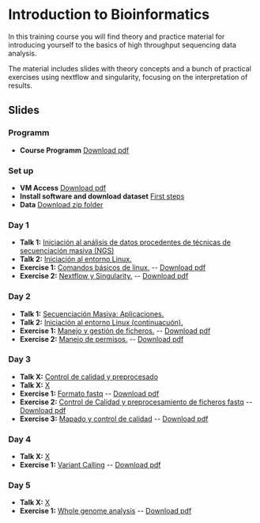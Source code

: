 # Introduction to Bioinformatics

In this training course you will find theory and practice material for introducing yourself to the basics of high throughput sequencing data analysis.

The material includes slides with theory concepts and a bunch of practical exercises using nextflow and singularity, focusing on the interpretation of results.

## Slides
### Programm
- **Course Programm** [Download pdf](slides/programa_NGS-ISCIII2019.pdf)

### Set up
- **VM Access** [Download pdf](slides/Manual_Acceso_Maquina_Virtual_CursoNGS_2019_V2.pdf)
- **Install software and download dataset** [First steps](exercises/day1/00_SetUp.md)
- **Data** [Download zip folder](https://mega.nz/#!fjgCgYbA!NQhluOZcXydYVJ75ayhADEf25ehJAqClCNPYL3L48t4)

### Day 1
- **Talk 1:** [Iniciación al análisis de datos procedentes de técnicas de secuenciación masiva (NGS)](slides/day1/NGS_ISCIII_2019_dia-1_V2.pdf)
- **Talk 2:** [Iniciación al entorno Linux.](slides/day1/curso_ngs_2019_sesion2_sesion4_linux.pdf)
- **Exercise 1:** [Comandos básicos de linux.](exercises/day1/handson_dia1_linux1_2019.md) -- [Download pdf](exercises/day1/handson_dia1_linux1_2019.pdf)
- **Exercise 2:** [Nextflow y Singularity.](exercises/day1/handson_dia1_linux2_2019.md) -- [Download pdf](exercises/day1/handson_dia1_linux2_2019.pdf)

### Day 2
- **Talk 1:** [Secuenciación Masiva: Aplicaciones.](slides/day2/NGS_ISCIII_2019_dia2.pdf)
- **Talk 2:** [Iniciación al entorno Linux (continuacuón).](slides/day1/curso_ngs_2019_sesion2_sesion4_linux.pdf)
- **Exercise 1:** [Manejo y gestión de ficheros.](exercises/day2/handson_dia2_linux1_2019.md) -- [Download pdf](exercises/day2/handson_dia2_linux1_2019.pdf)
- **Exercise 2:** [Manejo de permisos.](exercises/day2/handson_dia2_linux2_2019.md) -- [Download pdf](exercises/day2/handson_dia2_linux2_2019.pdf)

### Day 3
- **Talk X:** [Control de calidad y preprocesado](slides/day3/curso_ngs_dia3_2019_preprocesamiento.pdf)
- **Talk X:** [X](slides/day3/X.pdf)
- **Exercise 1:** [Formato fastq](exercises/day3/handson_dia3_1_fastq_2019.md) -- [Download pdf](exercises/day3/handson_dia3_1_fastq_2019.pdf)
- **Exercise 2:** [Control de Calidad y preprocesamiento de ficheros fastq](exercises/day3/handson_dia3_2_prepro_2019.md) -- [Download pdf](exercises/day3/handson_dia3_2_prepro_2019.pdf)
- **Exercise 3:** [Mapado y control de calidad](exercises/day3/handson_dia3_3_mapado_2019.md) -- [Download pdf](exercises/day3/handson_dia3_3_mapado_2019.pdf)

### Day 4
- **Talk X:** [X](slides/day4/X.pdf)
- **Exercise 1:** [Variant Calling](exercises/day4/handson_dia4_1_variantcalling_2019.md) -- [Download pdf](exercises/day4/handson_dia4_1_variantcalling_2019.pdf)

### Day 5
- **Talk X:** [X](slides/day5/X.pdf)
- **Exercise 1:** [Whole genome analysis](exercises/day5/handson_dia5_1_variantcalling_2019.md) -- [Download pdf](exercises/day5/handson_dia5_1_variantcalling_2019.pdf)
